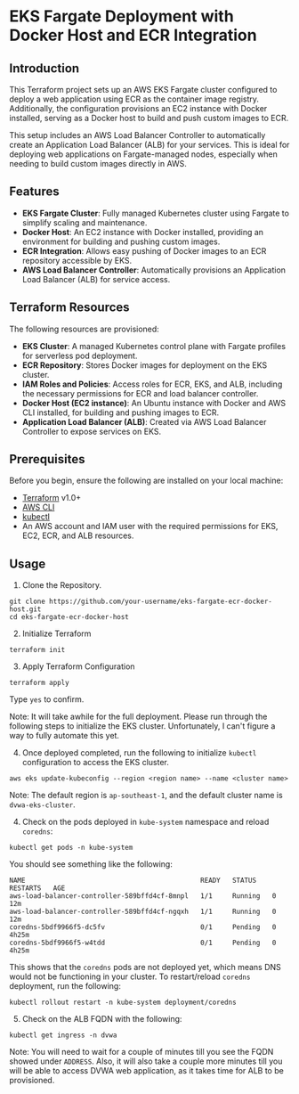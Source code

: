 # EKS Fargate Deployment with Docker Host and ECR Integration

## Introduction

This Terraform project sets up an AWS EKS Fargate cluster configured to deploy a web application using ECR as the container image registry. Additionally, the configuration provisions an EC2 instance with Docker installed, serving as a Docker host to build and push custom images to ECR. 

This setup includes an AWS Load Balancer Controller to automatically create an Application Load Balancer (ALB) for your services. This is ideal for deploying web applications on Fargate-managed nodes, especially when needing to build custom images directly in AWS.

## Features

- **EKS Fargate Cluster**: Fully managed Kubernetes cluster using Fargate to simplify scaling and maintenance.
- **Docker Host**: An EC2 instance with Docker installed, providing an environment for building and pushing custom images.
- **ECR Integration**: Allows easy pushing of Docker images to an ECR repository accessible by EKS.
- **AWS Load Balancer Controller**: Automatically provisions an Application Load Balancer (ALB) for service access.

## Terraform Resources

The following resources are provisioned:

- **EKS Cluster**: A managed Kubernetes control plane with Fargate profiles for serverless pod deployment.
- **ECR Repository**: Stores Docker images for deployment on the EKS cluster.
- **IAM Roles and Policies**: Access roles for ECR, EKS, and ALB, including the necessary permissions for ECR and load balancer controller.
- **Docker Host (EC2 instance)**: An Ubuntu instance with Docker and AWS CLI installed, for building and pushing images to ECR.
- **Application Load Balancer (ALB)**: Created via AWS Load Balancer Controller to expose services on EKS.

## Prerequisites

Before you begin, ensure the following are installed on your local machine:

- [Terraform](https://www.terraform.io/downloads.html) v1.0+
- [AWS CLI](https://aws.amazon.com/cli/)
- [kubectl](https://kubernetes.io/docs/tasks/tools/)
- An AWS account and IAM user with the required permissions for EKS, EC2, ECR, and ALB resources.

## Usage

1. Clone the Repository. 

```
git clone https://github.com/your-username/eks-fargate-ecr-docker-host.git
cd eks-fargate-ecr-docker-host
```

2. Initialize Terraform
```
terraform init
```

3. Apply Terraform Configuration
```
terraform apply
```
Type ```yes``` to confirm.

Note: It will take awhile for the full deployment. Please run through the following steps to initialize the EKS cluster. Unfortunately, I can't figure a way to fully automate this yet.

4. Once deployed completed, run the following to initialize ```kubectl``` configuration to access the EKS cluster.
```
aws eks update-kubeconfig --region <region name> --name <cluster name>
```
Note: The default region is ```ap-southeast-1```, and the default cluster name is ```dvwa-eks-cluster```.

4. Check on the pods deployed in ```kube-system``` namespace and reload ```coredns```:
```
kubectl get pods -n kube-system
```
You should see something like the following:
```
NAME                                            READY   STATUS    RESTARTS   AGE
aws-load-balancer-controller-589bffd4cf-8mnpl   1/1     Running   0          12m
aws-load-balancer-controller-589bffd4cf-ngqxh   1/1     Running   0          12m
coredns-5bdf9966f5-dc5fv                        0/1     Pending   0          4h25m
coredns-5bdf9966f5-w4tdd                        0/1     Pending   0          4h25m
```
This shows that the ```coredns``` pods are not deployed yet, which means DNS would not be functioning in your cluster. To restart/reload ```coredns``` deployment, run the following:

```
kubectl rollout restart -n kube-system deployment/coredns 
```

5. Check on the ALB FQDN with the following:
```
kubectl get ingress -n dvwa
```
Note: You will need to wait for a couple of minutes till you see the FQDN showed under ```ADDRESS```. Also, it will also take a couple more minutes till you will be able to access DVWA web application, as it takes time for ALB to be provisioned.

